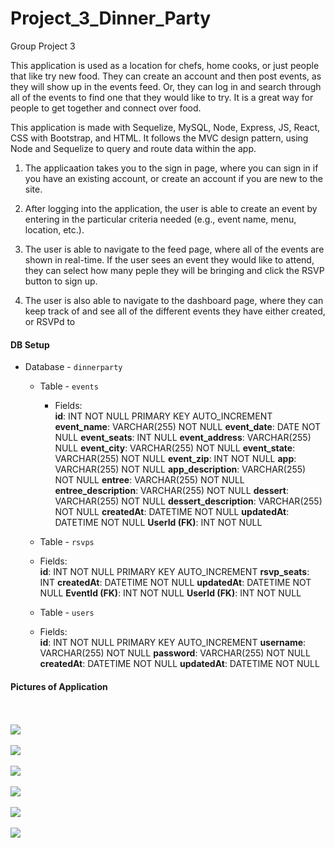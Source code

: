 # Project_3_Dinner_Party
Group Project 3

This application is used as a location for chefs, home cooks, or just people that like try new food.  They can create an account and then post events, as they will show up in the events feed.  Or, they can log in and search through all of the events to find one that they would like to try.  It is a great way for people to get together and connect over food.

This application is made with Sequelize, MySQL, Node, Express, JS, React, CSS with Bootstrap, and HTML. It follows the MVC design pattern, using Node and Sequelize to query and route data within the app.

1.  The applicaation takes you to the sign in page, where you can sign in if you have an existing account, or create an account if you are new to the site.

2.  After logging into the application, the user is able to create an event by entering in the particular criteria needed (e.g., event name, menu, location, etc.).

3.  The user is able to navigate to the feed page, where all of the events are shown in real-time.  If the user sees an event they would like to attend, they can select how many peple they will be bringing and click the RSVP button to sign up.

4.  The user is also able to navigate to the dashboard page, where they can keep track of and see all of the different events they have either created, or RSVPd to


#### DB Setup

 * Database - `dinnerparty`
   * Table - `events`
     * Fields:   
        **id**: INT NOT NULL PRIMARY KEY AUTO_INCREMENT
        **event_name**: VARCHAR(255) NOT NULL
        **event_date**: DATE NOT NULL
        **event_seats**: INT NULL
        **event_address**: VARCHAR(255) NULL
        **event_city**: VARCHAR(255) NOT NULL
        **event_state**: VARCHAR(255) NOT NULL
        **event_zip**: INT NOT NULL
        **app**: VARCHAR(255) NOT NULL
        **app_description**: VARCHAR(255) NOT NULL
        **entree**: VARCHAR(255) NOT NULL
        **entree_description**: VARCHAR(255) NOT NULL
        **dessert**: VARCHAR(255) NOT NULL
        **dessert_description**: VARCHAR(255) NOT NULL
        **createdAt**: DATETIME NOT NULL
        **updatedAt**: DATETIME NOT NULL
        **UserId (FK)**: INT NOT NULL

    * Table - `rsvps`
     * Fields:   
        **id**: INT NOT NULL PRIMARY KEY AUTO_INCREMENT
        **rsvp_seats**: INT
        **createdAt**: DATETIME NOT NULL
        **updatedAt**: DATETIME NOT NULL
        **EventId (FK)**: INT NOT NULL
        **UserId (FK)**: INT NOT NULL

    * Table - `users`
     * Fields:   
        **id**: INT NOT NULL PRIMARY KEY AUTO_INCREMENT
        **username**: VARCHAR(255) NOT NULL
        **password**: VARCHAR(255) NOT NULL
        **createdAt**: DATETIME NOT NULL
        **updatedAt**: DATETIME NOT NULL



#### Pictures of Application

<br><br>
<img src='/client/Pics/dinnerparty1.JPG'>
<br><br>
<img src='./client/Pics/dinnerparty2.JPG'>
<br><br>
<img src='./client/Pics/dinnerparty3.JPG'>
<br><br>
<img src='./client/Pics/dinnerparty4.JPG'>
<br><br>
<img src='./client/Pics/dinnerparty6.JPG'>
<br><br>
<img src='./client/Pics/dinnerparty7.JPG'>